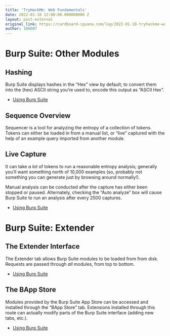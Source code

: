 ```yaml
---
title: 'TryHackMe: Web Fundamentals'
date: 2022-01-10 12:00:00.000000000 Z
layout: post-external
original_link: https://cardboard-iguana.com/log/2022-01-10-tryhackme-web-fundamentals.html
author: 100007
---
```


# Burp Suite: Other Modules

## Hashing

Burp Suite displays hashes in the “Hex” view by default; to convert them into the (hex) ASCII string you’re used to, encode this output as “ASCII Hex”.

- [Using Burp Suite](https://cardboard-iguana.com/notes/burp-suite.html)

## Sequence Overview

Sequencer is a tool for analyzing the entropy of a collection of tokens. Tokens can either be loaded in from a manual list, or “live” captured with the help of an example query imported from another module.

## Live Capture

It can take _a lot_ of tokens to run a reasonable entropy analysis; generally you’ll want something north of 10,000 examples (so, probably not something you can generate just by browsing around normally!).

Manual analysis can be conducted after the capture has either been stopped or paused. Alternately, checking the “Auto analyze” box will cause Burp Suite to run an analysis after every 2500 captures.

- [Using Burp Suite](https://cardboard-iguana.com/notes/burp-suite.html)

# Burp Suite: Extender

## The Extender Interface

The Extender tab allows Burp Suite modules to be loaded from from disk. Requests are passed through _all_ modules, from top to bottom.

- [Using Burp Suite](https://cardboard-iguana.com/notes/burp-suite.html)

## The BApp Store

Modules provided by the Burp Suite App Store can be accessed and installed through the “BApp Store” tab. Extensions installed through this route can actually modify parts of the Burp Suite interface (adding new tabs, etc.).

- [Using Burp Suite](https://cardboard-iguana.com/notes/burp-suite.html)
